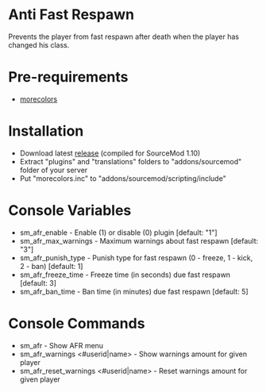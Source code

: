 # Anti Fast Respawn

Prevents the player from fast respawn after death when the player has changed his class.

# Pre-requirements

* [morecolors](https://forums.alliedmods.net/showthread.php?t=185016)

# Installation

* Download latest [release](https://github.com/Dron-elektron/anti-fast-respawn/releases) (compiled for SourceMod 1.10)
* Extract "plugins" and "translations" folders to "addons/sourcemod" folder of your server
* Put "morecolors.inc" to "addons/sourcemod/scripting/include"

# Console Variables

* sm_afr_enable - Enable (1) or disable (0) plugin [default: "1"]
* sm_afr_max_warnings - Maximum warnings about fast respawn [default: "3"]
* sm_afr_punish_type - Punish type for fast respawn (0 - freeze, 1 - kick, 2 - ban) [default: 1]
* sm_afr_freeze_time - Freeze time (in seconds) due fast respawn [default: 3]
* sm_afr_ban_time - Ban time (in minutes) due fast respawn [default: 5]

# Console Commands

* sm_afr - Show AFR menu
* sm_afr_warnings <#userid|name> - Show warnings amount for given player
* sm_afr_reset_warnings <#userid|name> - Reset warnings amount for given player
